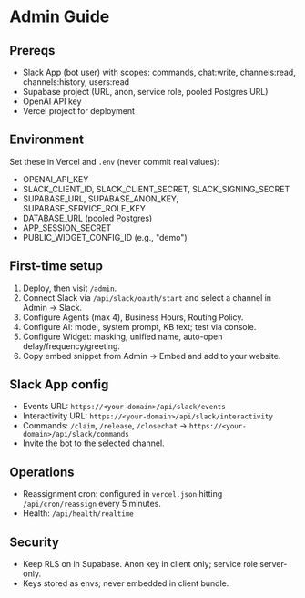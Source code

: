 # Admin Guide

## Prereqs
- Slack App (bot user) with scopes: commands, chat:write, channels:read, channels:history, users:read
- Supabase project (URL, anon, service role, pooled Postgres URL)
- OpenAI API key
- Vercel project for deployment

## Environment
Set these in Vercel and `.env` (never commit real values):
- OPENAI_API_KEY
- SLACK_CLIENT_ID, SLACK_CLIENT_SECRET, SLACK_SIGNING_SECRET
- SUPABASE_URL, SUPABASE_ANON_KEY, SUPABASE_SERVICE_ROLE_KEY
- DATABASE_URL (pooled Postgres)
- APP_SESSION_SECRET
- PUBLIC_WIDGET_CONFIG_ID (e.g., "demo")

## First-time setup
1) Deploy, then visit `/admin`.
2) Connect Slack via `/api/slack/oauth/start` and select a channel in Admin → Slack.
3) Configure Agents (max 4), Business Hours, Routing Policy.
4) Configure AI: model, system prompt, KB text; test via console.
5) Configure Widget: masking, unified name, auto-open delay/frequency/greeting.
6) Copy embed snippet from Admin → Embed and add to your website.

## Slack App config
- Events URL: `https://<your-domain>/api/slack/events`
- Interactivity URL: `https://<your-domain>/api/slack/interactivity`
- Commands: `/claim`, `/release`, `/closechat` → `https://<your-domain>/api/slack/commands`
- Invite the bot to the selected channel.

## Operations
- Reassignment cron: configured in `vercel.json` hitting `/api/cron/reassign` every 5 minutes.
- Health: `/api/health/realtime`

## Security
- Keep RLS on in Supabase. Anon key in client only; service role server-only.
- Keys stored as envs; never embedded in client bundle.
